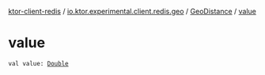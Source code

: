 [ktor-client-redis](../../index.md) / [io.ktor.experimental.client.redis.geo](../index.md) / [GeoDistance](index.md) / [value](./value.md)

# value

`val value: `[`Double`](https://kotlinlang.org/api/latest/jvm/stdlib/kotlin/-double/index.html)